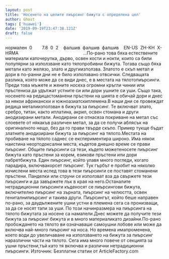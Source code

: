 ```yaml
---
layout: post
title: 'Носенето на целите пиърсинг бижута с определена цел'
author: Ghost
tags: ['huawei']
date: '2019-09-19T23:47:38.121Z'
draft: false
---
```


нормален  0        7.8  0  2    фалшив  фалшив  фалшив    EN-US  ZH-КН  X-НЯМА                                                    ...По-рано това бяха естествените материали каточерупка, дърво, освен кости и нокти, които са били популярни за използване като тялопробивни бижута. Тогава също бяха метали като желязо, злато и другиизползва. Златото е скъп метал и дори в по-ранни дни не е било използвано отвсички. Следващата разлика, която може да се види днес, е в местата на тялотопиърсинги. Преди това мъжете и жените носеха огромни кръгли чинии или пръстениза да удължат устните си или дори ушните си уши. Също така, носенето на редицастоманени пръстени на шията е обичай дори и днес за някои африкански и южноазиатскиплемена.В наши дни се провеждат редица металиизползван в бижута за пиърсинг. Те включват злато, сребро, титан, както иплатина, акрил, освен стомана и други анодизирани метали. Анодирани се отнасяза покриване на метал със слоевете от някакъв различен метал, за да се получи аблясък на оригиналното нещо, без да го прави твърде скъпо. Пример тукще бъдат златните анодизирани бижута за пиърсинг на тялото.Местата на пробиване на тялото саднес се експериментира широко. Има някои наистина неортодоксални места, къдетов днешно време се прави пиърсинг. Общите пиърсинги са тези, където можетеносете пиърсинг бижута като пръстени за корем, езикови пръстени или дори лабретбижута. Един пиърсинг, който улавя много погледи, когато парадира, включвакорсет пиърсинг. Тук гърбът е пробит на няколко изчислени места ислед това в тези пиърсинги се поставят стоманени пръстени. Панделки или струни се използват вза да свържете тези пиърсинги и да завържете лък в края на него.Останалите нетрадиционни пиърсинги къденосят се пиърсингови бижута, включително пиърсинг на зърната, пиърсинг на челюстта, освен гениталнипиърсинг и такива други. Пиърсингът, който беше направен по-рано, за даудължените ушни устни в племена сега са пронизващи, за да се носят тапи за уши. По този начинразмера на пиърсинга на тялото бижутата за носене са намалели.Днес можете да получите тези бижута за пиърсинг бижута и в много материаликато дизайни.По-рано пробождането на тялото ви означаваше самоушни лобове или може да включва най-много пиърсинг на носа. Но времена имапроменена, което води до увеличаване на използването на бижута за пиърсинг наразлични части на тялото. Сега има много повече от секцията за ушни пръстени,тъй като тя включва и различни нетрадиционни пиърсинги. Източник: Безплатни статии от ArticleFactory.com
